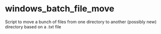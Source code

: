 # windows_batch_file_move
Script to move a bunch of files from one directory to another (possibly new) directory based on a .txt file
